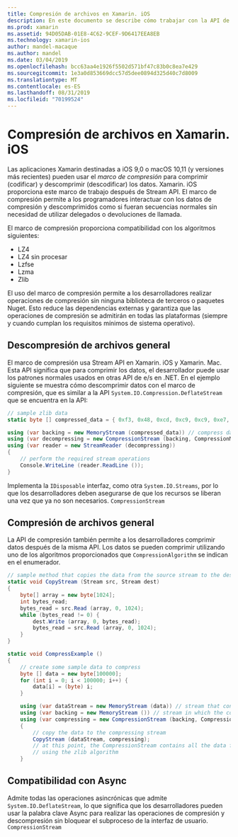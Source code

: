 ```yaml
---
title: Compresión de archivos en Xamarin. iOS
description: En este documento se describe cómo trabajar con la API de libcompression en Xamarin. iOS. Describe la desinflación, la inflación y los diferentes algoritmos admitidos.
ms.prod: xamarin
ms.assetid: 94D05DAB-01E8-4C62-9CEF-9D6417EEA8EB
ms.technology: xamarin-ios
author: mandel-macaque
ms.author: mandel
ms.date: 03/04/2019
ms.openlocfilehash: bcc63aa4e1926f5502d571bf47c83b0c8ea7e429
ms.sourcegitcommit: 1e3a0d853669dcc57d5dee0894d325d40c7d8009
ms.translationtype: MT
ms.contentlocale: es-ES
ms.lasthandoff: 08/31/2019
ms.locfileid: "70199524"
---
```

# <a name="file-compression-in-xamarinios"></a>Compresión de archivos en Xamarin. iOS

Las aplicaciones Xamarin destinadas a iOS 9,0 o macOS 10,11 (y versiones más recientes) pueden usar el _marco de compresión_ para comprimir (codificar) y descomprimir (descodificar) los datos. Xamarin. iOS proporciona este marco de trabajo después de Stream API. El marco de compresión permite a los programadores interactuar con los datos de compresión y descomprimidos como si fueran secuencias normales sin necesidad de utilizar delegados o devoluciones de llamada.

El marco de compresión proporciona compatibilidad con los algoritmos siguientes:

* LZ4
* LZ4 sin procesar
* Lzfse
* Lzma
* Zlib

El uso del marco de compresión permite a los desarrolladores realizar operaciones de compresión sin ninguna biblioteca de terceros o paquetes Nuget. Esto reduce las dependencias externas y garantiza que las operaciones de compresión se admitirán en todas las plataformas (siempre y cuando cumplan los requisitos mínimos de sistema operativo).

## <a name="general-file-decompression"></a>Descompresión de archivos general

El marco de compresión usa Stream API en Xamarin. iOS y Xamarin. Mac. Esta API significa que para comprimir los datos, el desarrollador puede usar los patrones normales usados en otras API de e/s en .NET. En el ejemplo siguiente se muestra cómo descomprimir datos con el marco de compresión, que es similar a la API `System.IO.Compression.DeflateStream` que se encuentra en la API:

```csharp
// sample zlib data
static byte [] compressed_data = { 0xf3, 0x48, 0xcd, 0xc9, 0xc9, 0xe7, 0x02, 0x00 };

using (var backing = new MemoryStream (compressed_data)) // compress data to read
using (var decompressing = new CompressionStream (backing, CompressionMode.Decompress, CompressionAlgorithm.Zlib)) // create decompression stream with the correct algorithm
using (var reader = new StreamReader (decompressing))
{
    // perform the required stream operations
    Console.WriteLine (reader.ReadLine ());
}
```

Implementa la `IDisposable` interfaz, como otra `System.IO.Streams`, por lo que los desarrolladores deben asegurarse de que los recursos se liberan una vez que ya no son necesarios. `CompressionStream`

## <a name="general-file-compression"></a>Compresión de archivos general

La API de compresión también permite a los desarrolladores comprimir datos después de la misma API. Los datos se pueden comprimir utilizando uno de los algoritmos proporcionados que `CompressionAlgorithm` se indican en el enumerador.

```csharp
// sample method that copies the data from the source stream to the destination stream
static void CopyStream (Stream src, Stream dest)
{
    byte[] array = new byte[1024];
    int bytes_read;
    bytes_read = src.Read (array, 0, 1024);
    while (bytes_read != 0) {
        dest.Write (array, 0, bytes_read);
        bytes_read = src.Read (array, 0, 1024);
    }
}

static void CompressExample ()
{
    // create some sample data to compress
    byte [] data = new byte[100000];
    for (int i = 0; i < 100000; i++) {
        data[i] = (byte) i;
    }

    using (var dataStream = new MemoryStream (data)) // stream that contains the data to compress
    using (var backing = new MemoryStream ()) // stream in which the compress data will be written
    using (var compressing = new CompressionStream (backing, CompressionMode.Compress, CompressionAlgorithm.Zlib, true))
    {
        // copy the data to the compressing stream
        CopyStream (dataStream, compressing);
        // at this point, the CompressionStream contains all the data from the dataStream but compressed
        // using the zlib algorithm
    }
```

## <a name="async-support"></a>Compatibilidad con Async

Admite todas las operaciones asincrónicas que admite `System.IO.DeflateStream`, lo que significa que los desarrolladores pueden usar la palabra clave Async para realizar las operaciones de compresión y descompresión sin bloquear el subproceso de la interfaz de usuario. `CompressionStream`
